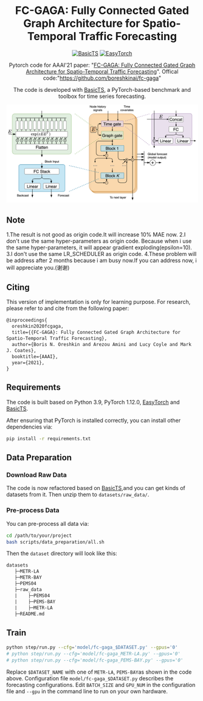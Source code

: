 # <div align="center"> FC-GAGA: Fully Connected Gated Graph Architecture for Spatio-Temporal Traffic Forecasting </div>

<div align="center">

[![BasicTS](https://img.shields.io/badge/Developing%20with-BasicTS-blue)](https://github.com/zezhishao/BasicTS)
[![EasyTorch](https://img.shields.io/badge/Developing%20with-EasyTorch-2077ff.svg)](https://github.com/cnstark/easytorch)

Pytorch code for AAAI'21 paper: "[FC-GAGA: Fully Connected Gated Graph Architecture for Spatio-Temporal Traffic Forecasting](https://arxiv.org/abs/2007.15531)".
Offical code:"https://github.com/boreshkinai/fc-gaga"

The code is developed with [BasicTS](https://github.com/zezhishao/BasicTS), a PyTorch-based benchmark and toolbox for time series forecasting.
<p align="center">
  <img width="600"  src=./fig/model.png>
</p>
</div>

## Note
1.The result is not good as origin code.It will increase 10% MAE now.
2.I don't use the same hyper-parameters as origin code. Because when i use the same hyper-parameters, it will appear gradient exploding(epsilon=10). 
3.I don't use the same LR_SCHEDULER as origin code.
4.These problem will be address after 2 months because i am busy now.If
you can address now, i will appreciate you.(谢谢)

## Citing

This version of implementation is only for learning purpose. For research, please refer to and cite from the following paper:

```
@inproceedings{
  oreshkin2020fcgaga,
  title={{FC-GAGA}: Fully Connected Gated Graph Architecture for Spatio-Temporal Traffic Forecasting},
  author={Boris N. Oreshkin and Arezou Amini and Lucy Coyle and Mark J. Coates},
  booktitle={AAAI},
  year={2021},
}
```

##  Requirements

The code is built based on Python 3.9, PyTorch 1.12.0,  [EasyTorch](https://github.com/cnstark/easytorch) and [BasicTS](https://github.com/zezhishao/BasicTS).

After ensuring that PyTorch is installed correctly, you can install other dependencies via:

```bash
pip install -r requirements.txt
```

##  Data Preparation

### **Download Raw Data**

The code is now refactored based on [BasicTS](https://github.com/zezhishao/BasicTS),and you can get kinds of datasets from it. Then  unzip them to `datasets/raw_data/`.

### **Pre-process Data**

You can pre-process all data via:

```bash
cd /path/to/your/project
bash scripts/data_preparation/all.sh
```

Then the `dataset` directory will look like this:

```text
datasets
   ├─METR-LA
   ├─METR-BAY
   ├─PEMS04
   ├─raw_data
   |    ├─PEMS04
   |    ├─PEMS-BAY
   |    ├─METR-LA
   ├─README.md
```

##  Train

```bash
python step/run.py --cfg='model/fc-gaga_$DATASET.py' --gpus='0'
# python step/run.py --cfg='model/fc-gaga_METR-LA.py' --gpus='0'
# python step/run.py --cfg='model/fc-gaga_PEMS-BAY.py' --gpus='0'
```

Replace `$DATASET_NAME` with one of `METR-LA`, `PEMS-BAY`as shown in the code above. 
Configuration file `model/fc-gaga_$DATASET.py` describes the forecasting configurations.
Edit `BATCH_SIZE` and `GPU_NUM` in the configuration file and `--gpu` in the command line to run on your own hardware.

